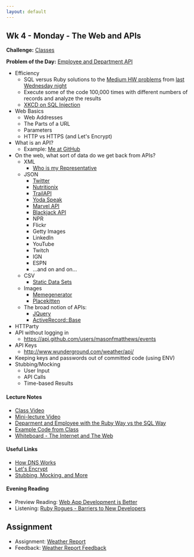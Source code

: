 ```yaml
---
layout: default
---
```


## Wk 4 - Monday - The Web and APIs

**Challenge:** [Classes](https://github.com/masonfmatthews/rails_assignments/blob/master/challenges/classes_challenge.rb)

<!-- **Challenge:** [Inheritance](https://github.com/masonfmatthews/rails_assignments/blob/master/challenges/inheritance_challenge.rb) -->

**Problem of the Day:** [Employee and Department API](https://github.com/masonfmatthews/rails_assignments/blob/master/exercises/employee_and_department_api)


* Efficiency
  * SQL versus Ruby solutions to the [Medium HW problems](https://github.com/tiyd-rails-2016-01/employee_reviews_with_db) from [last Wednesday night](https://github.com/tiyd-rails-2016-01/employee_reviews_solution)
  * Execute some of the code 100,000 times with different numbers of records and analyze the results
  * [XKCD on SQL Injection](https://xkcd.com/327/)
* Web Basics
  * Web Addresses
  * The Parts of a URL
  * Parameters
  * HTTP vs HTTPS (and Let's Encrypt)
* What is an API?
  * Example: [Me at GitHub](https://api.github.com/users/masonfmatthews/events)
* On the web, what sort of data do we get back from APIs?
  * XML
    * [Who is my Representative](http://whoismyrepresentative.com/getall_mems.php?zip=27701)
  * JSON
    * [Twitter](https://dev.twitter.com/rest/public)
    * [Nutritionix](https://www.mashape.com/msilverman/nutritionix-nutrition-database)
    * [TrailAPI](https://www.mashape.com/trailapi/trailapi)
    * [Yoda Speak](https://www.mashape.com/ismaelc/yoda-speak)
    * [Marvel API](http://developer.marvel.com/docs)
    * [Blackjack API](http://deckofcardsapi.com/)
    * NPR
    * Flickr
    * Getty Images
    * LinkedIn
    * YouTube
    * Twitch
    * IGN
    * ESPN
    * ...and on and on...
  * CSV
    * [Static Data Sets](http://vincentarelbundock.github.io/Rdatasets/datasets.html)
  * Images
    * [Memegenerator](http://version1.api.memegenerator.net/)
    * [Placekitten](http://placekitten.com)
  * The broad notion of APIs:
    * [JQuery](http://api.jquery.com/)
    * [ActiveRecord::Base](http://apidock.com/rails/ActiveRecord/Base)
* HTTParty
* API without logging in
  * https://api.github.com/users/masonfmatthews/events
* API Keys
  * http://www.wunderground.com/weather/api/
* Keeping keys and passwords out of committed code (using ENV)
* Stubbing/Mocking
  * User Input
  * API Calls
  * Time-based Results

#### Lecture Notes

* [Class Video](https://www.youtube.com/watch?v=sWXuocHcYiY)
* [Mini-lecture Video](https://youtu.be/FXqEixZJN1k)
* [Deparment and Employee with the Ruby Way vs the SQL Way](https://github.com/tiyd-rails-2016-01/employee_reviews_solution.git)
* [Example Code from Class](api_call.rb)
* [Whiteboard - The Internet and The Web](http://tiyd-rails.s3.amazonaws.com/pictures/uploaded_files/000/000/015/original/2.22.16_internet.JPG?1456177560)

#### Useful Links

* [How DNS Works](https://howdns.works/)
* [Let's Encrypt](https://letsencrypt.org/howitworks/)
* [Stubbing, Mocking, and More](http://rubylogs.com/test-doubles-theory-minitest-rspec/)

#### Evening Reading

* Preview Reading: [Web App Development is Better](http://radar.oreilly.com/2014/01/web-application-development-is-different-and-better.html)
* Listening: [Ruby Rogues - Barriers to New Developers](https://devchat.tv/ruby-rogues/180-rr-barriers-to-new-developers-with-kinsey-ann-durham)

## Assignment

* Assignment: [Weather Report](https://github.com/tiyd-rails-2016-01/weather_report)
* Feedback: [Weather Report Feedback](feedback)
